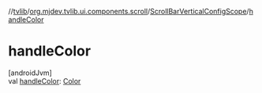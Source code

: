 //[tvlib](../../../index.md)/[org.mjdev.tvlib.ui.components.scroll](../index.md)/[ScrollBarVerticalConfigScope](index.md)/[handleColor](handle-color.md)

# handleColor

[androidJvm]\
val [handleColor](handle-color.md): [Color](https://developer.android.com/reference/kotlin/androidx/compose/ui/graphics/Color.html)
